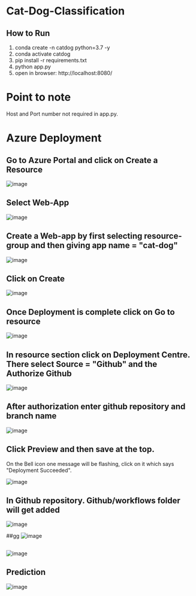 # Cat-Dog-Classification

## How to Run

1. conda create -n catdog python=3.7 -y
2. conda activate catdog
3. pip install -r requirements.txt
4. python app.py
5. open in browser: http://localhost:8080/

# Point to note
 Host and Port number not required in app.py.

# Azure Deployment


## Go to Azure Portal and click on Create a Resource
![image](https://github.com/ravi0dubey/Cat-Dog-Classification-Azure-main/assets/38419795/37ab5ec7-cbc7-4b73-b9fb-45b91c4b9cb4)

## Select Web-App
![image](https://github.com/ravi0dubey/Cat-Dog-Classification-Azure-main/assets/38419795/faf9edf9-d21f-4932-9b74-178d56e98abe)

## Create a Web-app by first selecting resource-group and then giving app name = "cat-dog"

![image](https://github.com/ravi0dubey/Cat-Dog-Classification-Azure-main/assets/38419795/b2c3783f-6945-4417-8137-8f6c608466c9)

## Click on Create 

![image](https://github.com/ravi0dubey/Cat-Dog-Classification-Azure-main/assets/38419795/736e9a3f-64f7-4454-a6f3-d9cf83baa432)

## Once Deployment is complete click on Go to resource

![image](https://github.com/ravi0dubey/Cat-Dog-Classification-Azure-main/assets/38419795/0d33dd64-6d56-4299-88fd-29353babe30b)

## In resource section click on Deployment Centre. There select Source = "Github" and the Authorize Github
![image](https://github.com/ravi0dubey/Cat-Dog-Classification-Azure-main/assets/38419795/68fe7392-6a3e-462a-93bc-0576d2d59854)

## After authorization enter github repository and branch name
![image](https://github.com/ravi0dubey/Cat-Dog-Classification-Azure-main/assets/38419795/ba3bbebb-9b4b-4e20-8113-97e3817247f7)

## Click Preview and then save at the top.

On the Bell icon one message will be flashing, click on it which says "Deployment Succeeded".

![image](https://github.com/ravi0dubey/Cat-Dog-Classification-Azure-main/assets/38419795/00e7cf59-25a7-4199-9bbd-d77083024eeb)

## In Github repository. Github/workflows folder will get added
![image](https://github.com/ravi0dubey/Cat-Dog-Classification-Azure-main/assets/38419795/59546976-d57c-4723-bc55-51521341deb7)

##gg
![image](https://github.com/ravi0dubey/Cat-Dog-Classification-Azure-main/assets/38419795/6971ae57-ee93-43a0-b106-1fef4068964e)

##
![image](https://github.com/ravi0dubey/Cat-Dog-Classification-Azure-main/assets/38419795/e26b94ce-edc8-48ce-9167-dc6114275bfb)

## Prediction
![image](https://github.com/ravi0dubey/Cat-Dog-Classification-Azure-main/assets/38419795/ae44302f-d0c6-4366-8342-c7640530f05c)



